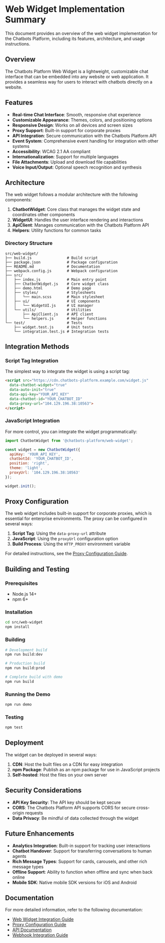 # Web Widget Implementation Summary

This document provides an overview of the web widget implementation for the Chatbots Platform, including its features, architecture, and usage instructions.

## Overview

The Chatbots Platform Web Widget is a lightweight, customizable chat interface that can be embedded into any website or web application. It provides a seamless way for users to interact with chatbots directly on a website.

## Features

- **Real-time Chat Interface**: Smooth, responsive chat experience
- **Customizable Appearance**: Themes, colors, and positioning options
- **Responsive Design**: Works on all devices and screen sizes
- **Proxy Support**: Built-in support for corporate proxies
- **API Integration**: Secure communication with the Chatbots Platform API
- **Event System**: Comprehensive event handling for integration with other systems
- **Accessibility**: WCAG 2.1 AA compliant
- **Internationalization**: Support for multiple languages
- **File Attachments**: Upload and download file capabilities
- **Voice Input/Output**: Optional speech recognition and synthesis

## Architecture

The web widget follows a modular architecture with the following components:

1. **ChatbotWidget**: Core class that manages the widget state and coordinates other components
2. **WidgetUI**: Handles the user interface rendering and interactions
3. **ApiClient**: Manages communication with the Chatbots Platform API
4. **Helpers**: Utility functions for common tasks

### Directory Structure

```
src/web-widget/
├── build.js                # Build script
├── package.json            # Package configuration
├── README.md               # Documentation
├── webpack.config.js       # Webpack configuration
├── src/
│   ├── index.js            # Main entry point
│   ├── ChatbotWidget.js    # Core widget class
│   ├── demo.html           # Demo page
│   ├── styles/             # Stylesheets
│   │   └── main.scss       # Main stylesheet
│   ├── ui/                 # UI components
│   │   └── WidgetUI.js     # UI manager
│   └── utils/              # Utilities
│       ├── ApiClient.js    # API client
│       └── helpers.js      # Helper functions
└── test/                   # Tests
    ├── widget.test.js      # Unit tests
    └── integration.test.js # Integration tests
```

## Integration Methods

### Script Tag Integration

The simplest way to integrate the widget is using a script tag:

```html
<script src="https://cdn.chatbots-platform.example.com/widget.js" 
  data-chatbot-widget="true"
  data-auto-init="true"
  data-api-key="YOUR_API_KEY"
  data-chatbot-id="YOUR_CHATBOT_ID"
  data-proxy-url="104.129.196.38:10563">
</script>
```

### JavaScript Integration

For more control, you can integrate the widget programmatically:

```javascript
import ChatbotWidget from '@chatbots-platform/web-widget';

const widget = new ChatbotWidget({
  apiKey: 'YOUR_API_KEY',
  chatbotId: 'YOUR_CHATBOT_ID',
  position: 'right',
  theme: 'light',
  proxyUrl: '104.129.196.38:10563'
});

widget.init();
```

## Proxy Configuration

The web widget includes built-in support for corporate proxies, which is essential for enterprise environments. The proxy can be configured in several ways:

1. **Script Tag**: Using the `data-proxy-url` attribute
2. **JavaScript**: Using the `proxyUrl` configuration option
3. **Build Process**: Using the `HTTP_PROXY` environment variable

For detailed instructions, see the [Proxy Configuration Guide](./PROXY_CONFIGURATION.md).

## Building and Testing

### Prerequisites

- Node.js 14+
- npm 6+

### Installation

```bash
cd src/web-widget
npm install
```

### Building

```bash
# Development build
npm run build:dev

# Production build
npm run build:prod

# Complete build with demo
npm run build
```

### Running the Demo

```bash
npm run demo
```

### Testing

```bash
npm test
```

## Deployment

The widget can be deployed in several ways:

1. **CDN**: Host the built files on a CDN for easy integration
2. **npm Package**: Publish as an npm package for use in JavaScript projects
3. **Self-hosted**: Host the files on your own server

## Security Considerations

- **API Key Security**: The API key should be kept secure
- **CORS**: The Chatbots Platform API supports CORS for secure cross-origin requests
- **Data Privacy**: Be mindful of data collected through the widget

## Future Enhancements

- **Analytics Integration**: Built-in support for tracking user interactions
- **Chatbot Handover**: Support for transferring conversations to human agents
- **Rich Message Types**: Support for cards, carousels, and other rich message types
- **Offline Support**: Ability to function when offline and sync when back online
- **Mobile SDK**: Native mobile SDK versions for iOS and Android

## Documentation

For more detailed information, refer to the following documentation:

- [Web Widget Integration Guide](./WEB_WIDGET_INTEGRATION.md)
- [Proxy Configuration Guide](./PROXY_CONFIGURATION.md)
- [API Documentation](./API_DOCUMENTATION.md)
- [Webhook Integration Guide](./WEBHOOK_INTEGRATION.md)
